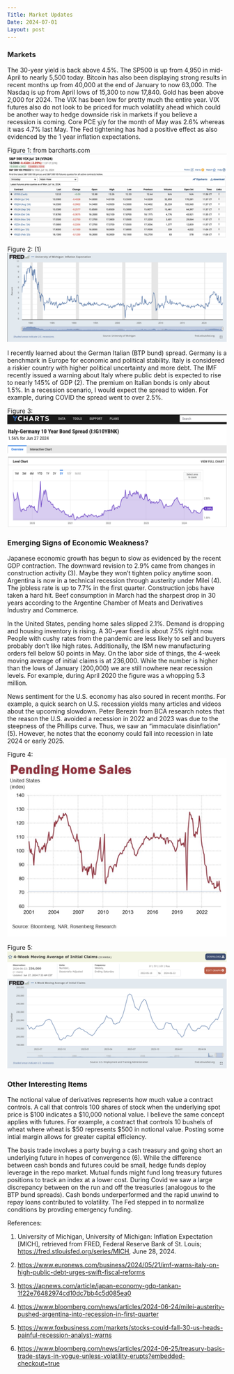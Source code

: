 ```yaml
---
Title: Market Updates
Date: 2024-07-01
Layout: post
---
```


### Markets

The 30-year yield is back above 4.5%. 
The SP500 is up from 4,950 in mid-April to nearly 5,500 today. 
Bitcoin has also been displaying strong results in recent months up from 40,000 at the end of January to now 63,000. 
The Nasdaq is up from April lows of 15,300 to now 17,840.
Gold has been above 2,000 for 2024.
The VIX has been low for pretty much the entire year. 
VIX futures also do not look to be priced for much volatility ahead which could be another way to hedge downside risk in markets if you believe a recession is coming.
Core PCE y/y for the month of May was 2.6% whereas it was 4.7% last May. 
The Fed tightening has had a positive effect as also evidenced by the 1 year inflation expectations.

Figure 1: from barcharts.com
![vixfutures](/assets/images/vixfutures.png)

Figure 2: (1)
![inflationexpectations](/assets/images/inflationexpectations2.png)

I recently learned about the German Italian (BTP bund) spread. 
Germany is a benchmark in Europe for economic and political stability. 
Italy is considered a riskier country with higher political uncertainty and more debt. 
The IMF recently issued a warning about Italy where public debt is expected to rise to nearly 145% of GDP (2). 
The premium on Italian bonds is only about 1.5%. 
In a recession scenario, I would expect the spread to widen. 
For example, during COVID the spread went to over 2.5%. 

Figure 3: 
![BTPbund](/assets/images/italiangermanspread.png)

### Emerging Signs of Economic Weakness? 

Japanese economic growth has begun to slow as evidenced by the recent GDP contraction. 
The downward revision to 2.9% came from changes in construction activity (3). 
Maybe they won’t tighten policy anytime soon. 
Argentina is now in a technical recession through austerity under Milei (4). 
The jobless rate is up to 7.7% in the first quarter. 
Construction jobs have taken a hard hit. 
Beef consumption in March had the sharpest drop in 30 years according to the Argentine Chamber of Meats and Derivatives Industry and Commerce. 

In the United States, pending home sales slipped 2.1%. 
Demand is dropping and housing inventory is rising. 
A 30-year fixed is about 7.5% right now. 
People with cushy rates from the pandemic are less likely to sell and buyers probably don’t like high rates. 
Additionally, the ISM new manufacturing orders fell below 50 points in May. 
On the labor side of things, the 4-week moving average of initial claims is at 236,000. 
While the number is higher than the lows of January (200,000) we are still nowhere near recession levels. 
For example, during April 2020 the figure was a whopping 5.3 million. 

News sentiment for the U.S. economy has also soured in recent months. 
For example, a quick search on U.S. recession yields many articles and videos about the upcoming slowdown. 
Peter Berezin from BCA research notes that the reason the U.S. avoided a recession in 2022 and 2023 was due to the steepness of the Phillips curve. 
Thus, we saw an “immaculate disinflation” (5). 
However, he notes that the economy could fall into recession in late 2024 or early 2025. 

Figure 4: 
![pendingsales](/assets/images/homesales.png)

Figure 5: 
![claims](/assets/images/claims.png)

### Other Interesting Items

The notional value of derivatives represents how much value a contract controls. 
A call that controls 100 shares of stock when the underlying spot price is $100 indicates a $10,000 notional value.
I believe the same concept applies with futures. 
For example, a contract that controls 10 bushels of wheat where wheat is $50 represents $500 in notional value. 
Posting some intial margin allows for greater capital efficiency.  

The basis trade involves a party buying a cash treasury and going short an underlying future in hopes of convergence (6). 
While the difference between cash bonds and futures could be small, hedge funds deploy leverage in the repo market.
Mutual funds might fund long treasury futures positions to track an index at a lower cost. 
During Covid we saw a large discrepancy between on the run and off the treasuries (analogous to the BTP bund spreads). 
Cash bonds underperformed and the rapid unwind to repay loans contributed to volatility.
The Fed stepped in to normalize conditions by provding emergency funding. 


References: 

1. University of Michigan, University of Michigan: Inflation Expectation [MICH], retrieved from FRED, Federal Reserve Bank of St. Louis; https://fred.stlouisfed.org/series/MICH, June 28, 2024.
   
2.	https://www.euronews.com/business/2024/05/21/imf-warns-italy-on-high-public-debt-urges-swift-fiscal-reforms

3.	https://apnews.com/article/japan-economy-gdp-tankan-1f22e76482974cd10dc7bb4c5d085ea0

4.	https://www.bloomberg.com/news/articles/2024-06-24/milei-austerity-pushed-argentina-into-recession-in-first-quarter

5.	https://www.foxbusiness.com/markets/stocks-could-fall-30-us-heads-painful-recession-analyst-warns

6.	https://www.bloomberg.com/news/articles/2024-06-25/treasury-basis-trade-stays-in-vogue-unless-volatility-erupts?embedded-checkout=true
   
